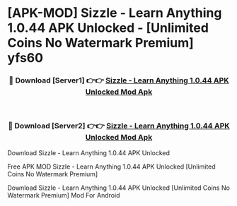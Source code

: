 # [APK-MOD] Sizzle - Learn Anything 1.0.44 APK Unlocked - [Unlimited Coins No Watermark Premium] yfs60



<div align="center">
<h3>🔴 Download [Server1] 👉👉 <a href="https://momento.my/?title=Sizzle_-_Learn_Anything_1.0.44_APK_Unlocked">Sizzle - Learn Anything 1.0.44 APK Unlocked Mod Apk</a></h3><br>

<h3>🔴 Download [Server2] 👉👉 <a href="https://momento.my/?title=Sizzle_-_Learn_Anything_1.0.44_APK_Unlocked">Sizzle - Learn Anything 1.0.44 APK Unlocked Mod Apk</a></h3>
</div>



Download Sizzle - Learn Anything 1.0.44 APK Unlocked 

Free APK MOD Sizzle - Learn Anything 1.0.44 APK Unlocked [Unlimited Coins No Watermark Premium]

Download Sizzle - Learn Anything 1.0.44 APK Unlocked [Unlimited Coins No Watermark Premium] Mod For Android
